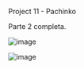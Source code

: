 Project 11 - Pachinko

Parte 2 completa. 

![image](https://github.com/lucasnsp/100DaysOfSwift/assets/122572631/16c07a36-53f7-459e-8955-5f58ba795cd2)


![image](https://github.com/lucasnsp/100DaysOfSwift/assets/122572631/8e642280-bb49-4a50-a07b-d1a3f7e85534)

